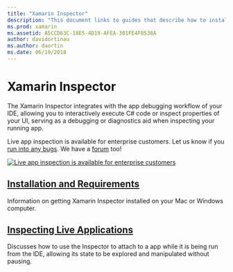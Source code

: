 ```yaml
---
title: "Xamarin Inspector"
description: "This document links to guides that describe how to install and use the Xamarin Inspector to explore and debug applications."
ms.prod: xamarin
ms.assetid: A5CCD63C-18E5-4D19-AFEA-301FE4F8538A
author: davidortinau
ms.author: daortin
ms.date: 06/19/2018
---
```


# Xamarin Inspector

The Xamarin Inspector integrates with the app debugging workflow of your IDE,
allowing you to interactively execute C# code or inspect properties of your UI,
serving as a debugging or diagnostics aid when inspecting your running app.

Live app inspection is available for enterprise customers. Let us know if
you [run into any bugs](~/tools/inspector/install.md#reporting-bugs). We have a
[forum](https://forums.xamarin.com/categories/inspector) too!

[![](images/interactive-1.0.0-bike-inspect-3d-small.png "Live app inspection is available for enterprise customers")](images/interactive-1.0.0-bike-inspect-3d.png#lightbox)

## [Installation and Requirements](~/tools/inspector/install.md)

Information on getting Xamarin Inspector installed on your Mac or
Windows computer.

## [Inspecting Live Applications](~/tools/inspector/inspect.md)

Discusses how to use the Inspector to attach to a app while it is being run from
the IDE, allowing its state to be explored and manipulated without pausing.
